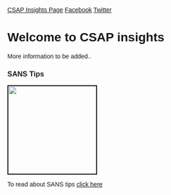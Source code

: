 <head>
<meta name="viewport" content="width=device-width, initial-scale=1">
<style>
body {
  font-family: Arial, Helvetica, sans-serif;
}

.pill-nav a {
  display: inline-block;
  color: black;
  text-align: center;
  padding: 14px;
  text-decoration: none;
  font-size: 17px;
  border-radius: 5px;
}

.pill-nav a:hover {
  background-color: #ddd;
  color: black;
}

.pill-nav a.active {
  background-color: dodgerblue;
  color: white;
}
</style>
</head>
<body>

<div class="pill-nav">
  <a class="active" href="#CSAP Insights Page">CSAP Insights Page</a>
  <a href="https://facebook.com/csapofficial">Facebook</a>
  <a href="https://twitter.com/csapofficial">Twitter</a>
</div>


# Welcome to CSAP insights

More information to be added..



### SANS Tips
<a href="https://github.com/csapofficial/insights/blob/master/SANS%20free%20tools.pdf"><img border="2" alt="" src="https://user-images.githubusercontent.com/64637338/81290124-2e8dc000-9070-11ea-9375-ae4caa80809a.jpg" width="200" height="200"></a>
<p>To read about SANS tips <a href="https://github.com/csapofficial/insights/blob/master/SANS%20free%20tools.pdf">click here</a></p>





